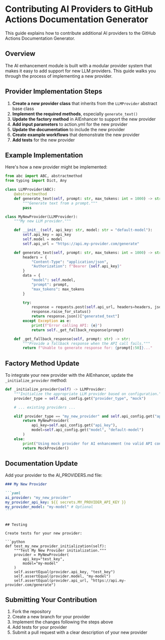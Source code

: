 # Contributing AI Providers to GitHub Actions Documentation Generator

This guide explains how to contribute additional AI providers to the GitHub Actions Documentation Generator.

## Overview

The AI enhancement module is built with a modular provider system that makes it easy to add support for new LLM providers. This guide walks you through the process of implementing a new provider.

## Provider Implementation Steps

1. **Create a new provider class** that inherits from the `LLMProvider` abstract base class
2. **Implement the required methods**, especially `generate_text()`
3. **Update the factory method** in AIEnhancer to support the new provider
4. **Add input parameters** to action.yml for the new provider
5. **Update the documentation** to include the new provider
6. **Create example workflows** that demonstrate the new provider
7. **Add tests** for the new provider

## Example Implementation

Here's how a new provider might be implemented:

```python
from abc import ABC, abstractmethod
from typing import Dict, Any

class LLMProvider(ABC):
    @abstractmethod
    def generate_text(self, prompt: str, max_tokens: int = 1000) -> str:
        """Generate text from a prompt."""
        pass

class MyNewProvider(LLMProvider):
    """My new LLM provider."""

    def __init__(self, api_key: str, model: str = "default-model"):
        self.api_key = api_key
        self.model = model
        self.api_url = "https://api.my-provider.com/generate"

    def generate_text(self, prompt: str, max_tokens: int = 1000) -> str:
        headers = {
            "Content-Type": "application/json",
            "Authorization": f"Bearer {self.api_key}"
        }
        data = {
            "model": self.model,
            "prompt": prompt,
            "max_tokens": max_tokens
        }

        try:
            response = requests.post(self.api_url, headers=headers, json=data)
            response.raise_for_status()
            return response.json()["generated_text"]
        except Exception as e:
            print(f"Error calling API: {e}")
            return self._get_fallback_response(prompt)

    def _get_fallback_response(self, prompt: str) -> str:
        """Provide a fallback response when the API call fails."""
        return f"Unable to generate response for: {prompt[:50]}..."
```

## Factory Method Update

To integrate your new provider with the AIEnhancer, update the `_initialize_provider` method:

```python
def _initialize_provider(self) -> LLMProvider:
    """Initialize the appropriate LLM provider based on configuration."""
    provider_type = self.api_config.get("provider_type", "mock")

    # ... existing providers ...

    elif provider_type == "my_new_provider" and self.api_config.get("api_key"):
        return MyNewProvider(
            api_key=self.api_config.get("api_key"),
            model=self.api_config.get("model", "default-model")
        )
    else:
        print("Using mock provider for AI enhancement (no valid API configuration provided).")
        return MockProvider()
```

## Documentation Update

Add your provider to the AI_PROVIDERS.md file:

````markdown
### My New Provider

```yaml
ai_provider: "my_new_provider"
my_provider_api_key: ${{ secrets.MY_PROVIDER_API_KEY }}
my_provider_model: "my-model" # Optional
```
````

````

## Testing

Create tests for your new provider:

```python
def test_my_new_provider_initialization(self):
    """Test My New Provider initialization."""
    provider = MyNewProvider(
        api_key="test_key",
        model="my-model"
    )
    self.assertEqual(provider.api_key, "test_key")
    self.assertEqual(provider.model, "my-model")
    self.assertEqual(provider.api_url, "https://api.my-provider.com/generate")
````

## Submitting Your Contribution

1. Fork the repository
2. Create a new branch for your provider
3. Implement the changes following the steps above
4. Add tests for your provider
5. Submit a pull request with a clear description of your new provider
